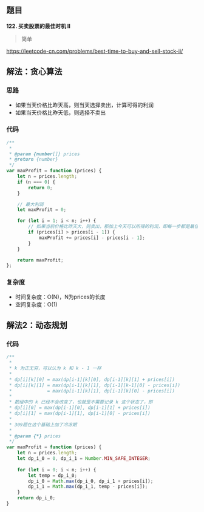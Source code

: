 ## 题目
**122. 买卖股票的最佳时机 II**
>简单

https://leetcode-cn.com/problems/best-time-to-buy-and-sell-stock-ii/

## 解法：贪心算法
### 思路
* 如果当天价格比昨天高，则当天选择卖出，计算可得的利润
* 如果当天价格比昨天低，则选择不卖出
  
### 代码
```javascript
/**
 *
 * @param {number[]} prices
 * @return {number}
 */
var maxProfit = function (prices) {
    let n = prices.length;
    if (n === 0) {
        return 0;
    }

    // 最大利润
    let maxProfit = 0;

    for (let i = 1; i < n; i++) {
        // 如果当前价格比昨天大，则卖出，那加上今天可以所得的利润，即每一步都是最佳选择
        if (prices[i] > prices[i - 1]) {
            maxProfit += prices[i] - prices[i - 1];
        }
    }

    return maxProfit;
};

```
### 复杂度
* 时间复杂度：O(N)，N为prices的长度
* 空间复杂度：O(1)

## 解法2：动态规划
### 代码
```javascript
/**
 * 
 * k 为正无穷，可以认为 k 和 k - 1 一样
 *
 * dp[i][k][0] = max(dp[i-1][k][0], dp[i-1][k][1] + prices[i])
 * dp[i][k][1] = max(dp[i-1][k][1], dp[i-1][k-1][0] - prices[i])
 *             = max(dp[i-1][k][1], dp[i-1][k][0] - prices[i])
 * 
 * 数组中的 k 已经不会改变了，也就是不需要记录 k 这个状态了，即
 * dp[i][0] = max(dp[i-1][0], dp[i-1][1] + prices[i])
 * dp[i][1] = max(dp[i-1][1], dp[i-1][0] - prices[i])
 * 
 * 309题在这个基础上加了冷冻期
 * 
 * @param {*} prices 
 */
var maxProfit = function (prices) {
    let n = prices.length;
    let dp_i_0 = 0, dp_i_1 = Number.MIN_SAFE_INTEGER;
    
    for (let i = 0; i < n; i++) {
        let temp = dp_i_0;
        dp_i_0 = Math.max(dp_i_0, dp_i_1 + prices[i]);
        dp_i_1 = Math.max(dp_i_1, temp - prices[i]);
    }
    return dp_i_0;
}
```